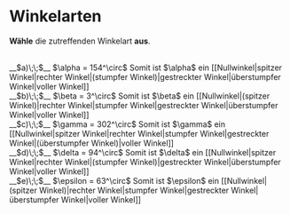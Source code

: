 <!--
version:  0.0.1

language: de

@style
input {
    text-align: center;
}

.flex-container {
    display: flex;
    flex-wrap: wrap;
    align-items: stretch;
    gap: 20px;
}

.flex-child {
    flex: 1;
    min-width: 350px;
    margin-right: 20px;
}

@media (max-width: 400px) {
    .flex-child {
        flex: 100%;
        margin-right: 0;
    }
}
@end

formula: \carry   \textcolor{red}{\scriptsize #1}
formula: \digit   \rlap{\carry{#1}}\phantom{#2}#2
formula: \permil  \text{‰}

import: https://raw.githubusercontent.com/LiaTemplates/Tikz-Jax/main/README.md

script: https://cdn.jsdelivr.net/gh/LiaTemplates/Tikz-Jax@main/dist/index.js


tags: Winkel, sehr leicht, sehr niedrig, Angeben

comment: Welche Winkelart gehört zu diesem Winkelmaß?

author: Martin Lommatzsch

-->




# Winkelarten


**Wähle** die zutreffenden Winkelart **aus**.

<br> 
<section class="flex-container">

<div class="flex-child">
__$a)\;\;$__ $\alpha = 154^\circ$ Somit ist $\alpha$ ein [[Nullwinkel|spitzer Winkel|rechter Winkel|(stumpfer Winkel)|gestreckter Winkel|überstumpfer Winkel|voller Winkel]]
<br> 
</div>

<div class="flex-child">
__$b)\;\;$__ $\beta = 3^\circ$ Somit ist $\beta$ ein [[Nullwinkel|(spitzer Winkel)|rechter Winkel|stumpfer Winkel|gestreckter Winkel|überstumpfer Winkel|voller Winkel]]
<br> 
</div>

<div class="flex-child">
__$c)\;\;$__ $\gamma = 302^\circ$ Somit ist $\gamma$ ein [[Nullwinkel|spitzer Winkel|rechter Winkel|stumpfer Winkel|gestreckter Winkel|(überstumpfer Winkel)|voller Winkel]]
<br> 
</div>

<div class="flex-child">
__$d)\;\;$__ $\delta = 94^\circ$ Somit ist $\delta$ ein [[Nullwinkel|spitzer Winkel|rechter Winkel|(stumpfer Winkel)|gestreckter Winkel|überstumpfer Winkel|voller Winkel]]
<br> 
</div>

<div class="flex-child">
__$e)\;\;$__ $\epsilon = 63^\circ$ Somit ist $\epsilon$ ein [[Nullwinkel|(spitzer Winkel)|rechter Winkel|stumpfer Winkel|gestreckter Winkel|überstumpfer Winkel|voller Winkel]]


</div>

</section>
<br>
<br>
<br>
<br>
<br>